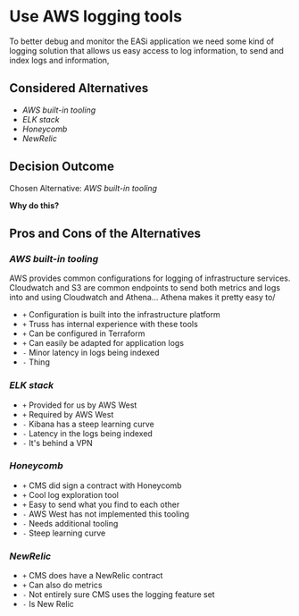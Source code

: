 # Use AWS logging tools

To better debug and monitor the EASi application
we need some kind of logging solution that allows
us easy access to log information, to send and index
logs and information,

## Considered Alternatives

* *AWS built-in tooling*
* *ELK stack*
* *Honeycomb*
* *NewRelic*

## Decision Outcome

Chosen Alternative: *AWS built-in tooling*

**Why do this?**

## Pros and Cons of the Alternatives

### *AWS built-in tooling*

AWS provides common configurations for logging of infrastructure services.
Cloudwatch and S3 are common endpoints to send both metrics and logs into
and using Cloudwatch and Athena... Athena makes it pretty easy to/

* `+` Configuration is built into the infrastructure platform
* `+` Truss has internal experience with these tools
* `+` Can be configured in Terraform
* `+` Can easily be adapted for application logs
* `-` Minor latency in logs being indexed
* `-` Thing

### *ELK stack*

* `+` Provided for us by AWS West
* `+` Required by AWS West
* `-` Kibana has a steep learning curve
* `-` Latency in the logs being indexed
* `-` It's behind a VPN

### *Honeycomb*

* `+` CMS did sign a contract with Honeycomb
* `+` Cool log exploration tool
* `+` Easy to send what you find to each other
* `-` AWS West has not implemented this tooling
* `-` Needs additional tooling
* `-` Steep learning curve

### *NewRelic*

* `+` CMS does have a NewRelic contract
* `+` Can also do metrics
* `-` Not entirely sure CMS uses the logging feature set
* `-` Is New Relic

